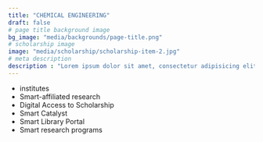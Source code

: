 ```yaml
---
title: "CHEMICAL ENGINEERING"
draft: false
# page title background image
bg_image: "media/backgrounds/page-title.png"
# scholarship image
image: "media/scholarship/scholarship-item-2.jpg"
# meta description
description : "Lorem ipsum dolor sit amet, consectetur adipisicing elit, sed do eiusmod tempor incididunt ut labore. dolore magna aliqua. Ut enim ad minim veniam, quis nostrud."
---
```


* institutes
* Smart-affiliated research
* Digital Access to Scholarship
* Smart Catalyst
* Smart Library Portal
* Smart research programs